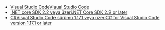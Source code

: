 * [<span data-ttu-id="ae2c6-101">Visual Studio Code</span><span class="sxs-lookup"><span data-stu-id="ae2c6-101">Visual Studio Code</span></span>](https://code.visualstudio.com/download)
* [<span data-ttu-id="ae2c6-102">.NET core SDK 2.2 veya üzeri</span><span class="sxs-lookup"><span data-stu-id="ae2c6-102">.NET Core SDK 2.2 or later</span></span>](https://www.microsoft.com/net/download/all)
* [<span data-ttu-id="ae2c6-103">C#Visual Studio Code sürümü 1.17.1 veya üzeri</span><span class="sxs-lookup"><span data-stu-id="ae2c6-103">C# for Visual Studio Code version 1.17.1 or later</span></span>](https://marketplace.visualstudio.com/items?itemName=ms-vscode.csharp)